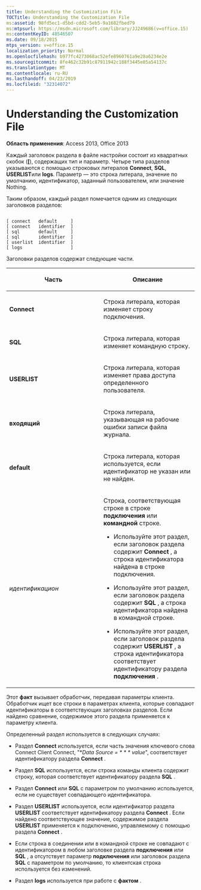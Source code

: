 ```yaml
---
title: Understanding the Customization File
TOCTitle: Understanding the Customization File
ms:assetid: 98fd5ec1-d5bd-cdd2-5eb5-9a1682fbed79
ms:mtpsurl: https://msdn.microsoft.com/library/JJ249686(v=office.15)
ms:contentKeyID: 48546507
ms.date: 09/18/2015
mtps_version: v=office.15
localization_priority: Normal
ms.openlocfilehash: b977fc4273068ac52efe8960761a9e28a6234e2e
ms.sourcegitcommit: 8fe462c32b91c87911942c188f3445e85a54137c
ms.translationtype: MT
ms.contentlocale: ru-RU
ms.lasthandoff: 04/23/2019
ms.locfileid: "32314072"
---
```

# <a name="understanding-the-customization-file"></a>Understanding the Customization File


**Область применения**: Access 2013, Office 2013

Каждый заголовок раздела в файле настройки состоит из квадратных скобок (**\[**), содержащих тип и параметр. Четыре типа разделов указываются с помощью строковых литералов **Connect**, **SQL**, **USERLIST**или **logs**. Параметр — это строка литерала, значение по умолчанию, идентификатор, заданный пользователем, или значение Nothing.

Таким образом, каждый раздел помечается одним из следующих заголовков разделов:

```text 
 
[ connect   default     ]
[ connect   identifier  ]
[ sql       default     ]
[ sql       identifier  ]
[ userlist  identifier  ]
[ logs                  ]
```

Заголовки разделов содержат следующие части.

<table>
<colgroup>
<col style="width: 50%" />
<col style="width: 50%" />
</colgroup>
<thead>
<tr class="header">
<th><p>Часть</p></th>
<th><p>Описание</p></th>
</tr>
</thead>
<tbody>
<tr class="odd">
<td><p><strong>Connect</strong></p></td>
<td><p>Строка литерала, которая изменяет строку подключения.</p></td>
</tr>
<tr class="even">
<td><p><strong>SQL</strong></p></td>
<td><p>Строка литерала, которая изменяет командную строку.</p></td>
</tr>
<tr class="odd">
<td><p><strong>USERLIST</strong></p></td>
<td><p>Строка литерала, которая изменяет права доступа определенного пользователя.</p></td>
</tr>
<tr class="even">
<td><p><strong>входящий</strong></p></td>
<td><p>Строка литерала, указывающая на рабочие ошибки записи файла журнала.</p></td>
</tr>
<tr class="odd">
<td><p><strong>default</strong></p></td>
<td><p>Строка литерала, которая используется, если идентификатор не указан или не найден.</p></td>
</tr>
<tr class="even">
<td><p><em>идентификацион</em></p></td>
<td><p>Строка, соответствующая строке в строке <strong>подключения</strong> или <strong>командной</strong> строке.</p>
<p></p>
<ul>
<li><p>Используйте этот раздел, если заголовок раздела содержит <strong>Connect</strong> , а строка идентификатора найдена в строке подключения.</p></li>
<li><p>Используйте этот раздел, если заголовок раздела содержит <strong>SQL</strong> , а строка идентификатора найдена в командной строке.</p></li>
<li><p>Используйте этот раздел, если заголовок раздела содержит <strong>USERLIST</strong> , а строка идентификатора соответствует идентификатору раздела <strong>подключения</strong> .</p></li>
</ul>
<p></p></td>
</tr>
</tbody>
</table>


Этот **факт** вызывает обработчик, передавая параметры клиента. Обработчик ищет все строки в параметрах клиента, которые совпадают идентификаторы в соответствующих заголовках разделов. Если найдено сравнение, содержимое этого раздела применяется к параметру клиента.

Определенный раздел используется в следующих случаях:

  - Раздел **Connect** используется, если часть значения ключевого слова Connect Client Connect, "**Data Source = * * * value*", соответствует идентификатору раздела **Connect** *.*

  - Раздел **SQL** используется, если строка команды клиента содержит строку, которая соответствует идентификатору раздела **SQL** .

  - Раздел **Connect** или **SQL** с параметром по умолчанию используется, если не существует совпадающего идентификатора.

  - Раздел **USERLIST** используется, если идентификатор раздела **USERLIST** соответствует идентификатору раздела **Connect** . Если найдено соответствующее значение, содержимое раздела **USERLIST** применяется к подключению, управляемому с помощью раздела **Connect** .

  - Если строка в соединении или в командной строке не совпадают с идентификатором в любом заголовке раздела **подключения** или **SQL** , а отсутствует параметр **подключения** или заголовок раздела **SQL** с параметром по умолчанию, то клиентская строка используется без изменений.

  - Раздел **logs** используется при работе с **фактом** .

